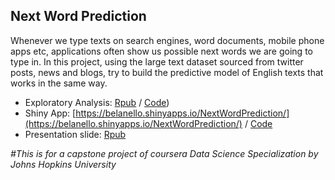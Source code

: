
## Next Word Prediction 

Whenever we type texts on search engines, word documents, mobile phone apps etc, applications often show us possible next words we are going to type in. In this project, using the large text dataset sourced from twitter posts, news and blogs, try to build the predictive model of English texts that works in the same way.  

- Exploratory Analysis: [Rpub](https://rpubs.com/NAyako/1036093) /  [Code](https://github.com/belanello/NLP/blob/main/Milestone.Rmd))  
- Shiny App: [https://belanello.shinyapps.io/NextWordPrediction/](https://belanello.shinyapps.io/NextWordPrediction/) / [Code](https://github.com/belanello/NLP/tree/main/NextWordPrediction)
- Presentation slide: [Rpub](https://rpubs.com/NAyako/1036093) 

*#This is for a capstone project of coursera Data Science Specialization by Johns Hopkins University*
